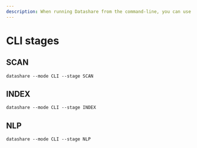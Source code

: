```yaml
---
description: When running Datashare from the command-line, you can use pick extactly with "stage" to apply to analyse your documents.
---
```


# CLI stages

## SCAN

```
datashare --mode CLI --stage SCAN
```

## INDEX

```
datashare --mode CLI --stage INDEX
```
## NLP

```
datashare --mode CLI --stage NLP
```

